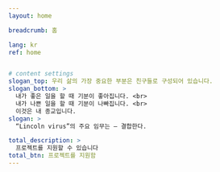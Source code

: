 ```yaml
---
layout: home

breadcrumb: 홈

lang: kr
ref: home


# content settings
slogan_top: 우리 삶의 가장 중요한 부분은 친구들로 구성되어 있습니다.
slogan_bottom: >
  내가 좋은 일을 할 때 기분이 좋아집니다. <br>
  내가 나쁜 일을 할 때 기분이 나빠집니다. <br>
  이것은 내 종교입니다.
slogan: >
  “Lincoln virus”의 주요 임무는 – 결합한다.

total_description: >
  프로젝트를 지원할 수 있습니다
total_btn: 프로젝트를 지원함
---
```



